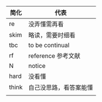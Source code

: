 | 简化  | 代表                   |
| ----- | ---------------------- |
| re    | 没弄懂需再看           |
| skim  | 略读，需要时细看       |
| tbc   | to be continual        |
| rf    | reference  参考文献    |
| N     | notice                 |
| hard  | 没看懂                 |
| think | 自己没思路，看答案能懂 |
|       |                        |

	